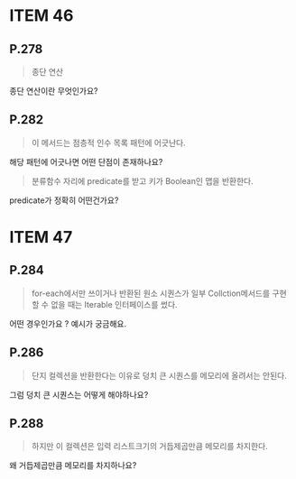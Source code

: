 # ITEM 46

## P.278

> 종단 연산

종단 연산이란 무엇인가요?

## P.282

> 이 메서드는 점층적 인수 목록 패턴에 어긋난다.

해당 패턴에 어긋나면 어떤 단점이 존재하나요?

> 분류함수 자리에 predicate를 받고 키가 Boolean인 맵을 반환한다.

predicate가 정확히 어떤건가요?

# ITEM 47

## P.284

> for-each에서만 쓰이거나 반환된 원소 시퀀스가 일부 Collction메서드를 구현할 수 없을 때는 Iterable 인터페이스를 썼다.

어떤 경우인가요 ? 예시가 궁금해요.

## P.286

> 단지 컬렉션을 반환한다는 이유로 덩치 큰 시퀀스를 메모리에 올려서는 안된다.

그럼 덩치 큰 시퀀스는 어떻게 해야하나요?

## P.288

> 하지만 이 컬렉션은 입력 리스트크기의 거듭제곱만큼 메모리를 차지한다.

왜 거듭제곱만큼 메모리를 차지하나요?



